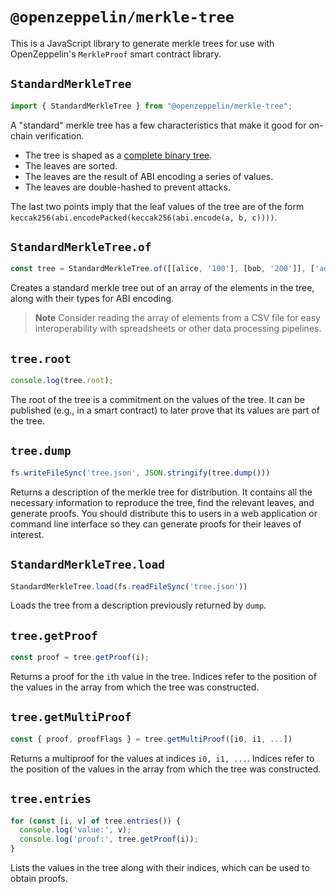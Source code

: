 # `@openzeppelin/merkle-tree`

This is a JavaScript library to generate merkle trees for use with OpenZeppelin's `MerkleProof` smart contract library.

## `StandardMerkleTree`

```ts
import { StandardMerkleTree } from "@openzeppelin/merkle-tree";
```

A "standard" merkle tree has a few characteristics that make it good for on-chain verification.

- The tree is shaped as a [complete binary tree](https://xlinux.nist.gov/dads/HTML/completeBinaryTree.html).
- The leaves are sorted.
- The leaves are the result of ABI encoding a series of values.
- The leaves are double-hashed to prevent attacks.

The last two points imply that the leaf values of the tree are of the form `keccak256(abi.encodePacked(keccak256(abi.encode(a, b, c))))`.

## `StandardMerkleTree.of`

```ts
const tree = StandardMerkleTree.of([[alice, '100'], [bob, '200']], ['address', 'uint'])
```

Creates a standard merkle tree out of an array of the elements in the tree, along with their types for ABI encoding.

> **Note**
> Consider reading the array of elements from a CSV file for easy interoperability with spreadsheets or other data processing pipelines.

## `tree.root`

```ts
console.log(tree.root);
```

The root of the tree is a commitment on the values of the tree. It can be published (e.g., in a smart contract) to later prove that its values are part of the tree.

## `tree.dump`

```ts
fs.writeFileSync('tree.json', JSON.stringify(tree.dump()))
```

Returns a description of the merkle tree for distribution. It contains all the necessary information to reproduce the tree, find the relevant leaves, and generate proofs. You should distribute this to users in a web application or command line interface so they can generate proofs for their leaves of interest.

## `StandardMerkleTree.load`

```ts
StandardMerkleTree.load(fs.readFileSync('tree.json'))
```

Loads the tree from a description previously returned by `dump`.

## `tree.getProof`

```ts
const proof = tree.getProof(i);
```

Returns a proof for the `i`th value in the tree. Indices refer to the position of the values in the array from which the tree was constructed.

## `tree.getMultiProof`

```ts
const { proof, proofFlags } = tree.getMultiProof([i0, i1, ...])
```

Returns a multiproof for the values at indices `i0, i1, ...`. Indices refer to the position of the values in the array from which the tree was constructed.

## `tree.entries`

```ts
for (const [i, v] of tree.entries()) {
  console.log('value:', v);
  console.log('proof:', tree.getProof(i));
}
```

Lists the values in the tree along with their indices, which can be used to obtain proofs.
